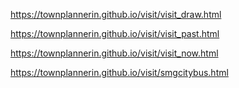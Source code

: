 https://townplannerin.github.io/visit/visit_draw.html

https://townplannerin.github.io/visit/visit_past.html

https://townplannerin.github.io/visit/visit_now.html 

https://townplannerin.github.io/visit/smgcitybus.html
